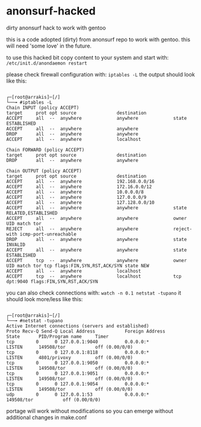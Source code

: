 # anonsurf-hacked
dirty anonsurf hack to work with gentoo

this is a code adopted (dirty) from anonsurf repo to work with gentoo. this will need 'some love' in the future.

to use this hacked bit copy content to your system and start with: ``` /etc/init.d/anondaemon restart ```

please check firewall configuration with: ``` iptables -L ```
the output should look like this:

```

┌─[root@arrakis]─[/]
└──╼ #iptables -L
Chain INPUT (policy ACCEPT)
target     prot opt source               destination         
ACCEPT     all  --  anywhere             anywhere             state ESTABLISHED
ACCEPT     all  --  anywhere             anywhere            
DROP       all  --  anywhere             anywhere            
ACCEPT     all  --  anywhere             localhost           

Chain FORWARD (policy ACCEPT)
target     prot opt source               destination         
DROP       all  --  anywhere             anywhere            

Chain OUTPUT (policy ACCEPT)
target     prot opt source               destination         
ACCEPT     all  --  anywhere             192.168.0.0/16      
ACCEPT     all  --  anywhere             172.16.0.0/12       
ACCEPT     all  --  anywhere             10.0.0.0/8          
ACCEPT     all  --  anywhere             127.0.0.0/9         
ACCEPT     all  --  anywhere             127.128.0.0/10      
ACCEPT     all  --  anywhere             anywhere             state RELATED,ESTABLISHED
ACCEPT     all  --  anywhere             anywhere             owner UID match tor
REJECT     all  --  anywhere             anywhere             reject-with icmp-port-unreachable
DROP       all  --  anywhere             anywhere             state INVALID
ACCEPT     all  --  anywhere             anywhere             state ESTABLISHED
ACCEPT     tcp  --  anywhere             anywhere             owner UID match tor tcp flags:FIN,SYN,RST,ACK/SYN state NEW
ACCEPT     all  --  anywhere             localhost           
ACCEPT     tcp  --  anywhere             localhost            tcp dpt:9040 flags:FIN,SYN,RST,ACK/SYN

```

you can also check connections with: ``` watch -n 0.1 netstat -tupano ```
it should look more/less like this:

```

┌─[root@arrakis]─[/]
└──╼ #netstat -tupano
Active Internet connections (servers and established)
Proto Recv-Q Send-Q Local Address           Foreign Address         State       PID/Program name     Timer
tcp        0      0 127.0.0.1:9040          0.0.0.0:*               LISTEN      149508/tor           off (0.00/0/0)
tcp        0      0 127.0.0.1:8118          0.0.0.0:*               LISTEN      4801/privoxy         off (0.00/0/0)
tcp        0      0 127.0.0.1:9050          0.0.0.0:*               LISTEN      149508/tor           off (0.00/0/0)
tcp        0      0 127.0.0.1:9051          0.0.0.0:*               LISTEN      149508/tor           off (0.00/0/0)
tcp        0      0 127.0.0.1:9054          0.0.0.0:*               LISTEN      149508/tor           off (0.00/0/0)
udp        0      0 127.0.0.1:53            0.0.0.0:*                           149508/tor           off (0.00/0/0)

```

portage will work without modifications so you can emerge without additional changes in make.conf
